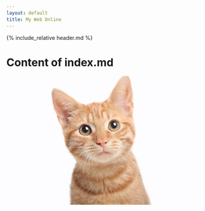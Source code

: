 ```yaml
---
layout: default
title: My Web Online
--- 
```

{% include_relative header.md %}

# Content of index.md
![kitty](img/kitty.jpg)